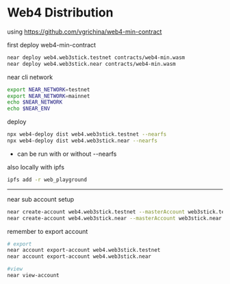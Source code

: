 # Web4 Distribution


using https://github.com/vgrichina/web4-min-contract

first deploy web4-min-contract
```sh
near deploy web4.web3stick.testnet contracts/web4-min.wasm
near deploy web4.web3stick.near contracts/web4-min.wasm
```

near cli network
```sh
export NEAR_NETWORK=testnet
export NEAR_NETWORK=mainnet
echo $NEAR_NETWORK 
echo $NEAR_ENV
```

deploy

```sh
npx web4-deploy dist web4.web3stick.testnet --nearfs
npx web4-deploy dist web4.web3stick.near --nearfs
```
- can be run with or without --nearfs




also locally with ipfs
```sh
ipfs add -r web_playground
```


---



near sub account setup

```sh
near create-account web4.web3stick.testnet --masterAccount web3stick.testnet --initialBalance 1
near create-account web4.web3stick.near --masterAccount web3stick.near --initialBalance 0.5
```

remember to export account
```sh
# export
near account export-account web4.web3stick.testnet
near account export-account web4.web3stick.near

#view
near view-account 
```
